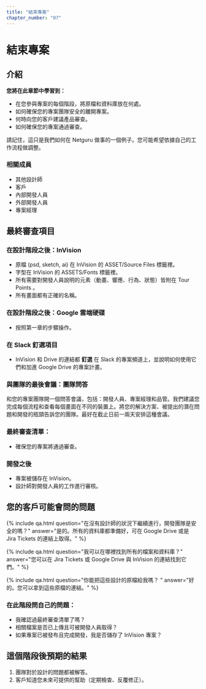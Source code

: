 ```yaml
---
title: "結束專案"
chapter_number: "07"
---
```


# 結束專案

## 介紹
**您將在此章節中學習到：**
- 在您參與專案的每個階段，將原檔和資料庫放在何處。
- 如何確保您的專案團隊安全的離開專案。
- 何時向您的客戶建議產品審查。
- 如何確保您的專案通過審查。

請記住，這只是我們如何在 Netguru 做事的一個例子。您可能希望依據自己的工作流程做調整。

### 相關成員
- 其他設計師
- 客戶
- 內部開發人員
- 外部開發人員
- 專案經理

## 最終審查項目

### 在設計階段之後：InVision

- 原檔 (psd, sketch, ai) 在 InVision 的 ASSET/Source Files 標籤裡。
- 字型在 InVision 的 ASSETS/Fonts 標籤裡。
- 所有需要對開發人員說明的元素（動畫、響應、行為、狀態）皆附在 Tour Points 。
- 所有畫面都有正確的名稱。

### 在設計階段之後：Google 雲端硬碟

- 按照第一章的步驟操作。

### 在 Slack 釘選項目
- InVision 和 Drive 的連結都 **釘選** 在 Slack 的專案頻道上，並說明如何使用它們和加進 Google Drive 的專案計畫。


### 與團隊的最後會議：團隊問答

和您的專案團隊開一個問答會議，包括：開發人員、專案經理和品管。我們建議您完成每個流程和查看每個畫面在不同的裝置上。將您的解決方案、被提出的潛在問題和開發的瓶頸告訴您的團隊。最好在截止日前一兩天安排這種會議。

### 最終審查清單：

- 確保您的專案將通過審查。

### 開發之後
- 專案被儲存在 InVision。
- 設計師對開發人員的工作進行審核。

## 您的客戶可能會問的問題

{% include qa.html question="在沒有設計師的狀況下繼續進行，開發團隊是安全的嗎？" answer="是的。所有的資料庫都準備好，可在 Google Drive 或是 Jira Tickets 的連結上取得。" %}

{% include qa.html question="我可以在哪裡找到所有的檔案和資料庫？" answer="您可以在 Jira Tickets 或 Google Drive 與 InVision 的連結找到它們。" %}

{% include qa.html question="你能把這些設計的原檔給我嗎？
" answer="好的。您可以拿到這些原檔的連結。" %}

### 在此階段問自己的問題：
- 我確認過最終審查清單了嗎？
- 相關檔案是否已上傳且可被開發人員取得？
- 如果專案已被發布且完成開發，我是否儲存了 InVision 專案？

## 這個階段後預期的結果
1. 團隊對於設計的問題都被解答。
2. 客戶知道您未來可提供的幫助（定期檢查、反覆修正）。
